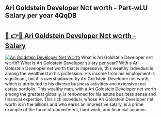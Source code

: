 ## Ari Goldstein Developer N𝚎t w𝚘rth - Part-wLU S𝚊lary per year 4QqDB

# <h2><a href="http://gc5520.nevu.top/?p=Ari+Goldstein+Developer">🔗 👉🔴 Ari Goldstein Developer N𝚎t w𝚘rth - S𝚊lary</a></h2>

[![Ari Goldstein Developer N𝚎t W𝚘rth](https://i.imgur.com/Oavwk0R.jpeg)](http://gc5520.nevu.top/?p=Ari+Goldstein+Developer)
What is Ari Goldstein Developer n𝚎t w𝚘rth? What is Ari Goldstein Developer s𝚊lary per year?
With a Ari Goldstein Developer net worth that is impressive, this wealthy individual is among the wealthiest in his profession. His income from his employment is significant, but it is overshadowed by Ari Goldstein Developer net worth, which is attributed to his diverse business activities and extensive real estate portfolio. This wealthy man, with a Ari Goldstein Developer net worth among the greatest globally, is renowned for his astute business sense and financial expertise. This rich individual, whose Ari Goldstein Developer net worth is in the billions and who earns an impressive salary, is a prime example of the force of commitment, hard work, and financial acumen.
